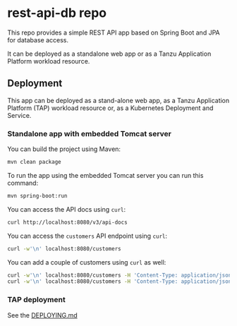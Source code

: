 # rest-api-db repo

This repo provides a simple REST API app based on Spring Boot and JPA for database access.

It can be deployed as a standalone web app or as a Tanzu Application Platform workload resource.

## Deployment

This app can be deployed as a stand-alone web app, as a Tanzu Application Platform (TAP) workload resource or, as a Kubernetes Deployment and Service.

### Standalone app with embedded Tomcat server

You can build the project using Maven:

```bash
mvn clean package
```

To run the app using the embedded Tomcat server you can run this command:

```bash
mvn spring-boot:run
```

You can access the API docs using `curl`:

```bash
curl http://localhost:8080/v3/api-docs  
```

You can access the `customers` API endpoint using `curl`:

```bash
curl -w'\n' localhost:8080/customers
```

You can add a couple of customers using `curl` as well:

```bash
curl -w'\n' localhost:8080/customers -H 'Content-Type: application/json' -d '{"firstName":"E.F.","lastName":"Codd"}'
curl -w'\n' localhost:8080/customers -H 'Content-Type: application/json' -d '{"firstName":"C.J.","lastName":"Date"}'
```

### TAP deployment

See the [DEPLOYING.md](DEPLOYING.md)
